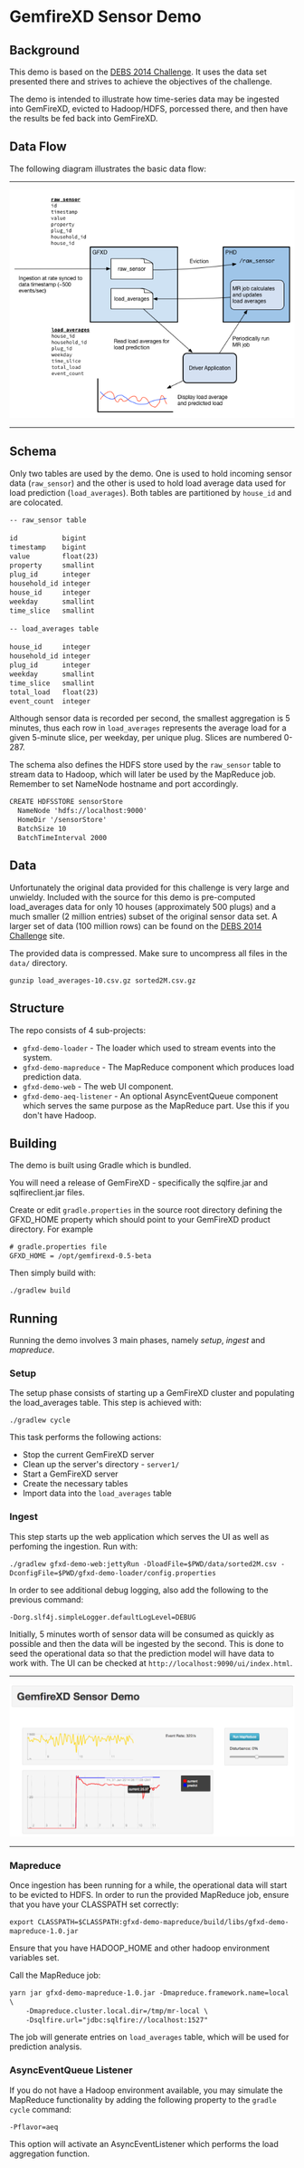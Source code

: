 GemfireXD Sensor Demo
=====================

Background
----------

This demo is based on the [DEBS 2014 Challenge]. It uses the data set presented there and strives to achieve the objectives of the challenge.

The demo is intended to illustrate how time-series data may be ingested into GemFireXD, evicted to Hadoop/HDFS, porcessed there, and then have the results be fed back into GemFireXD.

Data Flow
---------

The following diagram illustrates the basic data flow:

----

![](images/gfxd-demo-architecture.png)

----

Schema
------

Only two tables are used by the demo. One is used to hold incoming sensor data (`raw_sensor`) and the other is used to hold load average data used for load prediction (`load_averages`). Both tables are partitioned by `house_id` and are colocated.

    -- raw_sensor table

    id           bigint
    timestamp    bigint
    value        float(23)
    property     smallint
    plug_id      integer
    household_id integer
    house_id     integer
    weekday      smallint
    time_slice   smallint

    -- load_averages table

    house_id     integer
    household_id integer
    plug_id      integer
    weekday      smallint
    time_slice   smallint
    total_load   float(23)
    event_count  integer

Although sensor data is recorded per second, the smallest aggregation is 5 minutes, thus each row in `load_averages` represents the average load for a given 5-minute slice, per weekday, per unique plug. Slices are numbered 0-287.

The schema also defines the HDFS store used by the `raw_sensor` table to stream data to Hadoop, which will later be used by the MapReduce job. Remember to set NameNode hostname and port accordingly. 

    CREATE HDFSSTORE sensorStore
      NameNode 'hdfs://localhost:9000'
      HomeDir '/sensorStore'
      BatchSize 10
      BatchTimeInterval 2000

Data
----

Unfortunately the original data provided for this challenge is very large and unwieldy. Included with the source for this demo is pre-computed load_averages data for only 10 houses (approximately 500 plugs) and a much smaller (2 million entries) subset of the original sensor data set. A larger set of data (100 million rows) can be found on the [DEBS 2014 Challenge] site.

The provided data is compressed. Make sure to uncompress all files in the `data/` directory. 

    gunzip load_averages-10.csv.gz sorted2M.csv.gz

Structure
---------

The repo consists of 4 sub-projects:

* `gfxd-demo-loader` - The loader which used to stream events into the system.
* `gfxd-demo-mapreduce` - The MapReduce component which produces load prediction data.
* `gfxd-demo-web` - The web UI component.
* `gfxd-demo-aeq-listener` - An optional AsyncEventQueue component which serves the same purpose as the MapReduce part. Use this if you don't have Hadoop.

Building
--------

The demo is built using Gradle which is bundled.

You will need a release of GemFireXD - specifically the sqlfire.jar and sqlfireclient.jar files.

Create or edit `gradle.properties` in the source root directory defining the GFXD_HOME property which should point to your GemFireXD product directory. For example

    # gradle.properties file
    GFXD_HOME = /opt/gemfirexd-0.5-beta

Then simply build with:

    ./gradlew build

Running
-------

Running the demo involves 3 main phases, namely _setup_, _ingest_ and _mapreduce_.

### Setup

The setup phase consists of starting up a GemFireXD cluster and populating the load_averages table. This step is achieved with:

    ./gradlew cycle

This task performs the following actions:
* Stop the current GemFireXD server
* Clean up the server's directory - `server1/`
* Start a GemFireXD server
* Create the necessary tables
* Import data into the `load_averages` table

### Ingest

This step starts up the web application which serves the UI as well as perfoming the ingestion. Run with:

    ./gradlew gfxd-demo-web:jettyRun -DloadFile=$PWD/data/sorted2M.csv -DconfigFile=$PWD/gfxd-demo-loader/config.properties

In order to see additional debug logging, also add the following to the previous command:

    -Dorg.slf4j.simpleLogger.defaultLogLevel=DEBUG

Initially, 5 minutes worth of sensor data will be consumed as quickly as possible and then the data will be ingested by the second. This is done to seed the operational data so that the prediction model will have data to work with. The UI can be checked at `http://localhost:9090/ui/index.html`.

----

![](images/gfxd-demo-ui.png)

----

### Mapreduce 

Once ingestion has been running for a while, the operational data will start to be evicted to HDFS. In order to run the provided MapReduce job, ensure that you have your CLASSPATH set correctly:

    export CLASSPATH=$CLASSPATH:gfxd-demo-mapreduce/build/libs/gfxd-demo-mapreduce-1.0.jar

Ensure that you have HADOOP_HOME and other hadoop environment variables set.

Call the MapReduce job:

    yarn jar gfxd-demo-mapreduce-1.0.jar -Dmapreduce.framework.name=local \
        -Dmapreduce.cluster.local.dir=/tmp/mr-local \
        -Dsqlfire.url="jdbc:sqlfire://localhost:1527"

The job will generate entries on `load_averages` table, which will be used for prediction analysis.

### AsyncEventQueue Listener

If you do not have a Hadoop environment available, you may simulate the MapReduce functionality by adding the following property to the `gradle cycle` command:

    -Pflavor=aeq

This option will activate an AsyncEventListener which performs the load aggregation function.



[DEBS 2014 Challenge]:http://www.cse.iitb.ac.in/debs2014/?page_id=42

